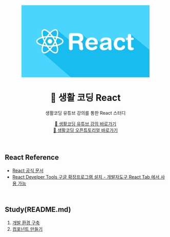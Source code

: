 <div align="center">
  <img width="400px;" src="./images/react.png"/>
</div>
<h1 align="center">🧼 생활 코딩 React</h1>
<p align="center">생활코딩 유튜브 강의를 통한 React 스터디</p>
<div align="center">
    <a href="https://www.youtube.com/watch?v=XMb0w3KMw00&list=PLuHgQVnccGMCRv6f8H9K5Xwsdyg4sFSdi">🔗 생활코딩 유튜브 강의 바로가기</a>
    <br>
    <a href="https://opentutorials.org/module/4058">🔗 생활코딩 오픈튜토리얼 바로가기</a>
</div>

<br>
<br>

## React Reference

- [React 공식 문서](https://ko.reactjs.org/)
- [React Develper Tools 구글 확장프로그램 설치 - 개발자도구 React Tab 에서 사용 가능](https://chrome.google.com/webstore/detail/react-developer-tools/fmkadmapgofadopljbjfkapdkoienihi)

<br>

## Study(README.md)

1. [개발 환경 구축]()
2. [컴포넌트 만들기]()
